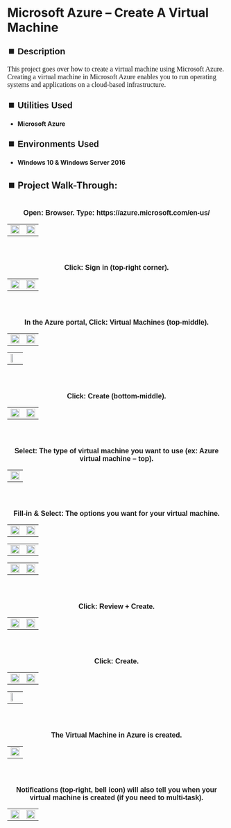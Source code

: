 <h1>Microsoft Azure – Create A Virtual Machine</h1>


<h2 style="font-family: Arial, sans-serif; font-size: 20px; font-weight: bold; margin-top: 24px; margin-bottom: 12px;">
⏹️ Description</h2>

<p style="font-family: Georgia, serif; font-size: 16px; margin-top: 12px; margin-bottom: 12px;">
This project goes over how to create a virtual machine using Microsoft Azure. Creating a virtual machine in Microsoft Azure enables you to run operating systems and applications on a cloud-based infrastructure.
</b>



<h2 style="font-family: Arial, sans-serif; font-size: 20px; font-weight: bold; margin-top: 24px; margin-bottom: 12px;">
⏹️ Utilities Used</h2>
  
<p style="font-family: Georgia, serif; font-size: 16px; margin-top: 12px; margin-bottom: 12px;">
 
 - <b>Microsoft Azure</b>



<h2 style="font-family: Arial, sans-serif; font-size: 20px; font-weight: bold; margin-top: 24px; margin-bottom: 12px;"> 
⏹️ Environments Used </h2>

<p style="font-family: Georgia, serif; font-size: 16px; margin-top: 12px; margin-bottom: 12px;">
 
- <b>Windows 10 & Windows Server 2016</b>



<h2 style="font-family: Arial, sans-serif; font-size: 20px; font-weight: bold; margin-top: 24px; margin-bottom: 12px;"> 
<h2>
⏹️ Project Walk-Through:</h2>
 <br/>

<div style="text-align:center;">
  <span style="font-family: Arial, sans-serif; font-size: 16px;"><b>Open: Browser.  Type: https://azure.microsoft.com/en-us/</b></span>  
<br/>

<table>
  <tr>
    <td><img src="https://imgur.com/f7jrXSz.png" height="100%" width="100%" /></td>
    <td><img src="https://imgur.com/HWjp9PJ.png" height="100%" width="100%" /></td>
  </tr>
</table>

<br /><br />


<div style="text-align:center;">
  <span style="font-family: Arial, sans-serif; font-size: 16px;"><b>Click: Sign in (top-right corner).</b></span>  
<br/>

<table>
  <tr>
    <td><img src="https://imgur.com/yaHchzJ.png" height="100%" width="100%" /></td>
    <td><img src="https://imgur.com/r2wd4av.png" height="100%" width="100%" /></td>
  </tr>
</table>

<br /><br />


<div style="text-align:center;">
  <span style="font-family: Arial, sans-serif; font-size: 16px;"><b>In the Azure portal, Click: Virtual Machines (top-middle).</b></span>  
<br/>

<table>
  <tr>
    <td><img src="https://imgur.com/60iCaBh.png" height="100%" width="100%" /></td>
    <td><img src="https://imgur.com/PgSfgqY.png" height="100%" width="100%" /></td>
  </tr>
</table>

<table>
  <tr>
    <td><img src="https://imgur.com/PxGt2tq.png" height="50%" width="50%" /></td>
  </tr>
</table>

<br /><br />


<div style="text-align:center;">
  <span style="font-family: Arial, sans-serif; font-size: 16px;"><b>Click: Create (bottom-middle).</b></span>  
<br/>

<table>
  <tr>
    <td><img src="https://imgur.com/AdAB6Gf.png" height="100%" width="100%" /></td>
    <td><img src="https://imgur.com/2gL5u0V.png" height="100%" width="100%" /></td>
  </tr>
</table>

<br /><br />


<div style="text-align:center;">
  <span style="font-family: Arial, sans-serif; font-size: 16px;"><b>Select: The type of virtual machine you want to use  (ex: Azure virtual machine – top).</b></span>  
<br/>

<table>
  <tr>
    <td><img src="https://imgur.com/e8fqOzm.png" height="100%" width="100%" /></td>
  </tr>
</table>

<br /><br />


<div style="text-align:center;">
  <span style="font-family: Arial, sans-serif; font-size: 16px;"><b>Fill-in & Select: The options you want for your virtual machine.</b></span>  
<br/>

<table>
  <tr>
    <td><img src="https://imgur.com/07aS7oS.png" height="100%" width="100%" /></td>
    <td><img src="https://imgur.com/6KGA2NM.png" height="100%" width="100%" /></td>
  </tr>
</table>

<table>
  <tr>
    <td><img src="https://imgur.com/8MB9tpm.png" height="100%" width="100%" /></td>
    <td><img src="https://imgur.com/X9zrhyF.png" height="100%" width="100%" /></td>
  </tr>
</table>

<table>
  <tr>
    <td><img src="https://imgur.com/Y1FprYP.png" height="100%" width="100%" /></td>
    <td><img src="https://imgur.com/A0tJMia.png" height="100%" width="100%" /></td>
  </tr>
</table>

<br /><br />


<div style="text-align:center;">
  <span style="font-family: Arial, sans-serif; font-size: 16px;"><b>Click: Review + Create.</b></span>  
<br/>

<table>
  <tr>
    <td><img src="https://imgur.com/7sDSHMt.png" height="100%" width="100%" /></td>
    <td><img src="https://imgur.com/bnoO4my.png" height="100%" width="100%" /></td>
  </tr>
</table>

<br /><br />


<div style="text-align:center;">
  <span style="font-family: Arial, sans-serif; font-size: 16px;"><b>Click: Create. </b></span>  
<br/>

<table>
  <tr>
    <td><img src="https://imgur.com/w2ogSkA.png" height="100%" width="100%" /></td>
    <td><img src="https://imgur.com/zX868Pd.png" height="100%" width="100%" /></td>
  </tr>
</table>

<table>
  <tr>
    <td><img src="https://imgur.com/gK6m8VM.png" height="50%" width="50%" /></td>
  </tr>
</table>

<br /><br />


<div style="text-align:center;">
  <span style="font-family: Arial, sans-serif; font-size: 16px;"><b>The Virtual Machine in Azure is created.</b></span>  
<br/>

<table>
  <tr>
    <td><img src="https://imgur.com/t9Sp5bV.png" height="100%" width="100%" /></td>
  </tr>
</table>

<br /><br />


<div style="text-align:center;">
  <span style="font-family: Arial, sans-serif; font-size: 16px;"><b>Notifications (top-right, bell icon) will also tell you when your virtual machine is created (if you need to multi-task).</b></span>  
<br/>

<table>
  <tr>
    <td><img src="https://imgur.com/gCpchmV.png" height="100%" width="100%" /></td>
    <td><img src="https://imgur.com/w7s1pmN.png" height="100%" width="100%" /></td>
  </tr>
</table>

<br /><br />

